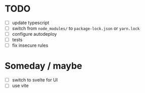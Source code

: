 # TODO

* [ ] update typescript
* [ ] switch from `node_modules/` to `package-lock.json` or `yarn.lock`
* [ ] configure autodeploy
* [ ] tests
* [ ] fix insecure rules

# Someday / maybe

* [ ] switch to svelte for UI
* [ ] use vite
